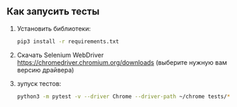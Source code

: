 


Как запусить тесты
----------------

1) Установить библиотеки:

    ```bash
    pip3 install -r requirements.txt
    ```

2) Скачать Selenium WebDriver https://chromedriver.chromium.org/downloads (выберите нужную вам версию драйвера)

3) зупуск тестов:

    ```bash
    python3 -m pytest -v --driver Chrome --driver-path ~/chrome tests/*
    ```
